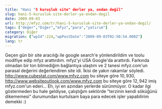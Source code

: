 ```yaml
---
title: "Hani "5 kuruşluk site" derler ya, ondan değil"
slug: hani-5-kurusluk-site-derler-ya-ondan-degil
date: 2009-09-03
url: http://mfyz.com/tr/hani-5-kurusluk-site-derler-ya-ondan-degil/
tags: ["değer","Diğer","mfyz","para","yatırım"]
category: Diğer
migration: {"wpId":224,"wpPostDate":"2009-09-03T02:50:54.000Z"}
lang: tr
---
```


Geçen gün bir site aracılığı ile google search'e yönlendirildim ve toolu modifiye edip mfyz arattırdım. mfyz'yi USA Google'da arattırdı. Farkında olmadan bir ton bilmediğim bağlantıya ulaştım ve 2 tanesi mfyz.com'un parasal değerini değerlendiren site idi. İkisi de yakın rakamlar söyledi. http://www.cubestat.com/www.mfyz.com bu siteye göre $10,930$, http://www.websiteoutlook.com/www.mfyz.com bu siteye göre $12,942$ imiş mfyz.com'un ederi... Eh, iyi en azından yerlerde sürünmüyor. O kadar ilgi göstermeden bu hale geldiyse, çalıştığım sektörde "terzinin kendi söküğünü dikememesi" durumundan kurtulsam baya para edecek işler yapabilirim demekki :)